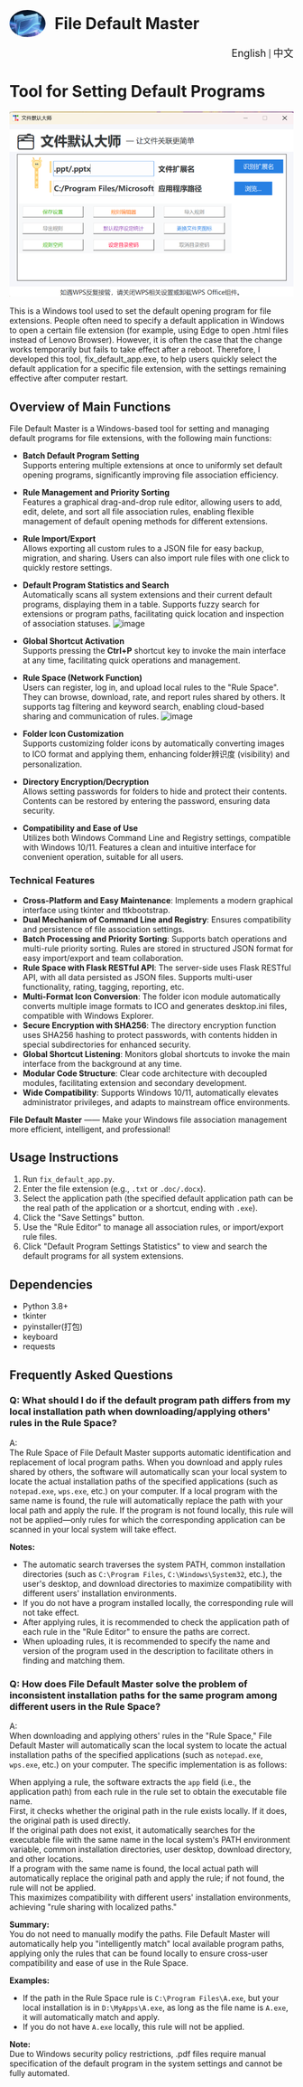 <p align="left">
<img src="image3.png" alt="File Default Master" width="64" height="48" style="vertical-align:middle;margin-right:12px;border-radius:50%;object-fit:cover;">
<span style="font-size:2em;vertical-align:middle;"><b>
File Default Master</b></span>
</p>

<p align="right">
  <a href="README_en.md" style="font-size:18px;text-decoration:none;">English</a> | <a href="README.md" style="font-size:18px;text-decoration:none;">中文</a>
</p>

#  Tool for Setting Default Programs
![alt text](image.png)

This is a Windows tool used to set the default opening program for file extensions. People often need to specify a default application in Windows to open a certain file extension (for example, using Edge to open .html files instead of Lenovo Browser). However, it is often the case that the change works temporarily but fails to take effect after a reboot. Therefore, I developed this tool, fix_default_app.exe, to help users quickly select the default application for a specific file extension, with the settings remaining effective after computer restart.



## Overview of Main Functions


File Default Master is a Windows-based tool for setting and managing default programs for file extensions, with the following main functions:  

- **Batch Default Program Setting**  
  Supports entering multiple extensions at once to uniformly set default opening programs, significantly improving file association efficiency.  

- **Rule Management and Priority Sorting**  
  Features a graphical drag-and-drop rule editor, allowing users to add, edit, delete, and sort all file association rules, enabling flexible management of default opening methods for different extensions.  

- **Rule Import/Export**  
  Allows exporting all custom rules to a JSON file for easy backup, migration, and sharing. Users can also import rule files with one click to quickly restore settings.  

- **Default Program Statistics and Search**  
  Automatically scans all system extensions and their current default programs, displaying them in a table. Supports fuzzy search for extensions or program paths, facilitating quick location and inspection of association statuses.
![image](https://github.com/user-attachments/assets/3626c3fa-2750-47c3-ab4a-5b8bdb958981)


- **Global Shortcut Activation**  
  Supports pressing the **Ctrl+P** shortcut key to invoke the main interface at any time, facilitating quick operations and management.  

- **Rule Space (Network Function)**  
  Users can register, log in, and upload local rules to the "Rule Space". They can browse, download, rate, and report rules shared by others. It supports tag filtering and keyword search, enabling cloud-based sharing and communication of rules.
 ![image](https://github.com/user-attachments/assets/09e7ea00-a530-4b58-ba1d-10a0f5b960aa)



- **Folder Icon Customization**  
  Supports customizing folder icons by automatically converting images to ICO format and applying them, enhancing folder辨识度 (visibility) and personalization.  

- **Directory Encryption/Decryption**  
  Allows setting passwords for folders to hide and protect their contents. Contents can be restored by entering the password, ensuring data security.  

- **Compatibility and Ease of Use**  
  Utilizes both Windows Command Line and Registry settings, compatible with Windows 10/11. Features a clean and intuitive interface for convenient operation, suitable for all users.  


### Technical Features  
- **Cross-Platform and Easy Maintenance**: Implements a modern graphical interface using tkinter and ttkbootstrap.  
- **Dual Mechanism of Command Line and Registry**: Ensures compatibility and persistence of file association settings.  
- **Batch Processing and Priority Sorting**: Supports batch operations and multi-rule priority sorting. Rules are stored in structured JSON format for easy import/export and team collaboration.  
- **Rule Space with Flask RESTful API**: The server-side uses Flask RESTful API, with all data persisted as JSON files. Supports multi-user functionality, rating, tagging, reporting, etc.  
- **Multi-Format Icon Conversion**: The folder icon module automatically converts multiple image formats to ICO and generates desktop.ini files, compatible with Windows Explorer.  
- **Secure Encryption with SHA256**: The directory encryption function uses SHA256 hashing to protect passwords, with contents hidden in special subdirectories for enhanced security.  
- **Global Shortcut Listening**: Monitors global shortcuts to invoke the main interface from the background at any time.  
- **Modular Code Structure**: Clear code architecture with decoupled modules, facilitating extension and secondary development.  
- **Wide Compatibility**: Supports Windows 10/11, automatically elevates administrator privileges, and adapts to mainstream office environments.  

**File Default Master** —— Make your Windows file association management more efficient, intelligent, and professional!


## Usage Instructions  
1. Run `fix_default_app.py`.  
2. Enter the file extension (e.g., `.txt` or `.doc/.docx`).  
3. Select the application path (the specified default application path can be the real path of the application or a shortcut, ending with `.exe`).  
4. Click the "Save Settings" button.  
5. Use the "Rule Editor" to manage all association rules, or import/export rule files.  
6. Click "Default Program Settings Statistics" to view and search the default programs for all system extensions.

## Dependencies
- Python 3.8+
- tkinter
- pyinstaller(打包)
- keyboard
- requests  


## Frequently Asked Questions

### Q: What should I do if the default program path differs from my local installation path when downloading/applying others' rules in the Rule Space?  

A:  
The Rule Space of File Default Master supports automatic identification and replacement of local program paths. When you download and apply rules shared by others, the software will automatically scan your local system to locate the actual installation paths of the specified applications (such as `notepad.exe`, `wps.exe`, etc.) on your computer. If a local program with the same name is found, the rule will automatically replace the path with your local path and apply the rule. If the program is not found locally, this rule will not be applied—only rules for which the corresponding application can be scanned in your local system will take effect.  

**Notes:**  
- The automatic search traverses the system PATH, common installation directories (such as `C:\Program Files`, `C:\Windows\System32`, etc.), the user's desktop, and download directories to maximize compatibility with different users' installation environments.  
- If you do not have a program installed locally, the corresponding rule will not take effect.  
- After applying rules, it is recommended to check the application path of each rule in the "Rule Editor" to ensure the paths are correct.  
- When uploading rules, it is recommended to specify the name and version of the program used in the description to facilitate others in finding and matching them.  

### Q: How does File Default Master solve the problem of inconsistent installation paths for the same program among different users in the Rule Space?  

A:  
When downloading and applying others' rules in the "Rule Space," File Default Master will automatically scan the local system to locate the actual installation paths of the specified applications (such as `notepad.exe`, `wps.exe`, etc.) on your computer. The specific implementation is as follows:  

When applying a rule, the software extracts the `app` field (i.e., the application path) from each rule in the rule set to obtain the executable file name.  
First, it checks whether the original path in the rule exists locally. If it does, the original path is used directly.  
If the original path does not exist, it automatically searches for the executable file with the same name in the local system's PATH environment variable, common installation directories, user desktop, download directory, and other locations.  
If a program with the same name is found, the local actual path will automatically replace the original path and apply the rule; if not found, the rule will not be applied.  
This maximizes compatibility with different users' installation environments, achieving "rule sharing with localized paths."  

**Summary:**  
You do not need to manually modify the paths. File Default Master will automatically help you "intelligently match" local available program paths, applying only the rules that can be found locally to ensure cross-user compatibility and ease of use in the Rule Space.  

**Examples:**  
- If the path in the Rule Space rule is `C:\Program Files\A.exe`, but your local installation is in `D:\MyApps\A.exe`, as long as the file name is `A.exe`, it will automatically match and apply.  
- If you do not have `A.exe` locally, this rule will not be applied.  

**Note:**  
Due to Windows security policy restrictions, .pdf files require manual specification of the default program in the system settings and cannot be fully automated.
